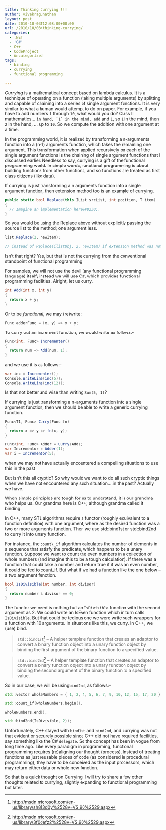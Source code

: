 ```yaml
---
title: Thinking Currying !!!
author: vivekragunathan
layout: post
date: 2010-10-03T12:08:00+00:00
url: /2010/10/03/thinking-currying/
categories:
  - .NET
  - 'C#'
  - C++
  - CodeProject
  - Uncategorized
tags:
  - binding
  - currying
  - functional programming

---
```

_Currying_ is a mathematical concept based on lambda calculus. It is a technique of operating on a function (taking multiple arguments) by splitting and capable of chaining into a series of single argument functions. It is very similar to what a human would attempt to do on paper. For example, if you have to add numbers `1` through `10`, what would you do? Class II mathematics&#8230; `` in hand, `1` in the mind, add `` and `1`, so `1` in the mind, then `2` in the hand, &#8230; up to `10`. So we compute the addition with one argument at a time.

In the programming world, it is realized by transforming a n-arguments function into a (n-1) arguments function, which takes the remaining one argument. This transformation when applied recursively on each of the single argument functions is the chaining of single argument functions that I discussed earlier. Needless to say, currying is a gift of the functional programming world. In simple words, functional programming is about building functions from other functions, and so functions are treated as first class citizens (like data).

If currying is just transforming a n arguments function into a single argument function, then extension method too is an example of currying.

```csharp
public static bool Replace(this IList srcList, int position, T item)  
{
  // Imagine an implementation here&#8230;.
}
```

So you would be using the Replace above without explicitly passing the source list to the method; one argument less.

```csharp
list.Replace(2, newItem);

// instead of Replace(ilistObj, 2, newItem) if extension method was not invented.
```

Isn’t that right? Yes, but that is not the currying from the conventional standpoint of functional programming.

For samples, we will not use the devil (any functional programming language) itself; instead we will use C#, which provides functional programming facilities. Alright, let us curry.

```csharp
int Add(int x, int y)
{
  return x + y;
}
```

Or to be _functional_, we may (re)write:

```csharp
Func adderFunc = (x, y) => x + y;
```

To curry out an increment function, we would write as follows:-

```csharp
Func<int, Func> Incrementer()
{
  return num => Add(num, 1);
}
```

and we use it is as follows:-

```csharp
var inc = Incrementer();
Console.WriteLine(inc(5));
Console.WriteLine(inc(12));
```

Is that not better and wise than writing `Sum(5, 1)`?

If currying is just transforming a n-arguments function into a single argument function, then we should be able to write a generic currying function.

```csharp
Func<T1, Func> Curry(Func fn)
{
  return x => y => fn(x, y);
}

Func<int, Func> Adder = Curry(Add);
var Incrementor = Adder(1);
var i = Incrementor(5);
```

when we may not have actually encountered a compelling situations to use this in the past

But isn’t this all cryptic? So why would we want to do all such cryptic things when we have not encountered any such situation….in the past? Actually we have.

When simple principles are tough for us to understand, it is our grandma who helps us. Our grandma here is C++; although grandma called it binding.

In C++, many STL algorithms require a functor (roughly equivalent to a function definition) with one argument, where as the desired function was a two or more arguments function. Then we use std::bind1st or std::bind2nd to curry it into unary function.

For instance, the `count\_if` algorithm calculates the number of elements in a sequence that satisfy the predicate, which happens to be a unary function. Suppose we want to count the even numbers in a collection of whole numbers (and imagine this to be a tough calculation). If there was a function that could take a number and return true if it was an even number, it could be fed to count_if. But what if we had a function like the one below – a two argument function.

```csharp
bool IsDivisible(int number, int divisor)  
{
  return number % divisor == 0;
}
```

The functor we need is nothing but an `IsDivisible` function with the second argument as 2. We could write an IsEven function which in turn calls `IsDivisible`. But that could be tedious one we were write such wrappers for a function with 10 arguments. In situations like this, we curry. In C++, we (use) bind.

> `std::bind1st`[^1] – A helper template function that creates an adaptor to convert a binary function object into a unary function object by binding the first argument of the binary function to a specified value.

> `std::bind2nd`[^2] – A helper template function that creates an adaptor to convert a binary function object into a unary function object by binding the second argument of the binary function to a specified value.

So in our case, we will be using`bind2nd`, as follows:-

```cpp
std::vector wholeNumbers = { 1, 2, 4, 5, 6, 7, 9, 10, 12, 15, 17, 20 };

std::count_if(wholeNumbers.begin(),

wholeNumbers.end(),

std::bind2nd(IsDivisible, 2));
```

Unfortunately, C++ stayed with `bind1st` and `bind2nd`, and currying was not that evident or securely possible since C++ did not have required facilities, say something like the C# `delegate`. So the concept has been in vogue from long time ago. Like every paradigm in programming, functional programming requires (re)aligning our thought (process). Instead of treating functions as just reusable pieces of code (as considered in procedural programming), they have to be conceived as the input processors, which may return either data or whole new function.

So that is a quick thought on Currying. I will try to share a few other thoughts related to currying, slightly expanding to functional programming but later.

[^1]: http://msdn.microsoft.com/en-us/library/sh813d0y%2528v=VS.90%2529.aspx
[^2]: http://msdn.microsoft.com/en-us/library/3f0defz2%2528v=VS.90%2529.aspx
